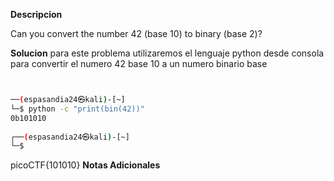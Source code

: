 **Descripcion**

Can you convert the number 42 (base 10) to binary (base 2)?

**Solucion**
para este problema utilizaremos el lenguaje python desde consola para convertir el numero 42 base 10 a un numero binario base

```bash


──(espasandia24㉿kali)-[~]
└─$ python -c "print(bin(42))"
0b101010
                                                                             
┌──(espasandia24㉿kali)-[~]
└─$ 
```
picoCTF{101010}
**Notas Adicionales**